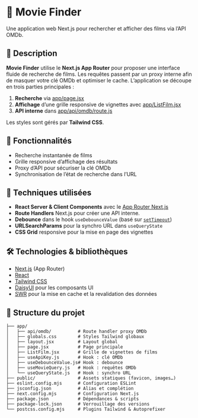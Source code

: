 # 🎥 Movie Finder

Une application web Next.js pour rechercher et afficher des films via l’API OMDb.

## 📝 Description

**Movie Finder** utilise le **Next.js App Router** pour proposer une interface fluide de recherche de films. Les requêtes passent par un proxy interne afin de masquer votre clé OMDb et optimiser le cache. L’application se découpe en trois parties principales :

1. **Recherche** via [app/page.jsx](app/page.jsx)
2. **Affichage** d’une grille responsive de vignettes avec [app/ListFilm.jsx](app/ListFilm.jsx)
3. **API interne** dans [app/api/omdb/route.js](app/api/omdb/route.js)

Les styles sont gérés par **Tailwind CSS**.

## 🚀 Fonctionnalités

- Recherche instantanée de films
- Grille responsive d’affichage des résultats
- Proxy d’API pour sécuriser la clé OMDb
- Synchronisation de l’état de recherche dans l’URL

## 🧠 Techniques utilisées

- **React Server & Client Components** avec le [App Router Next.js](https://nextjs.org/docs/app/building-your-application)
- **Route Handlers** Next.js pour créer une API interne.
- **Debounce** dans le hook `useDebounceValue` (basé sur [`setTimeout`](https://developer.mozilla.org/docs/Web/API/setTimeout))
- **URLSearchParams** pour la synchro URL dans `useQueryState`
- **CSS Grid** responsive pour la mise en page des vignettes

## 🛠️ Technologies & bibliothèques

- [Next.js](https://nextjs.org/) (App Router)
- [React](https://reactjs.org/)
- [Tailwind CSS](https://tailwindcss.com/)
- [DaisyUI](https://daisyui.com/) pour les composants UI
- [SWR](https://swr.vercel.app/) pour la mise en cache et la revalidation des données

## 📂 Structure du projet

```plaintext
├── app/
│   ├── api/omdb/          # Route handler proxy OMDb
│   ├── globals.css        # Styles Tailwind globaux
│   ├── layout.jsx         # Layout global
│   ├── page.jsx           # Page principale
│   ├── ListFilm.jsx       # Grille de vignettes de films
│   ├── useApiKey.js       # Hook : clé OMDb
│   ├── useDebounceValue.js# Hook : debounce
│   ├── useMovieQuery.js   # Hook : requêtes OMDb
│   └── useQueryState.js   # Hook : synchro URL
├── public/                # Assets statiques (favicon, images…)
├── eslint.config.mjs      # Configuration ESLint
├── jsconfig.json          # Alias et complétion
├── next.config.mjs        # Configuration Next.js
├── package.json           # Dépendances & scripts
├── package-lock.json      # Verrouillage des versions
└── postcss.config.mjs     # Plugins Tailwind & Autoprefixer
```
